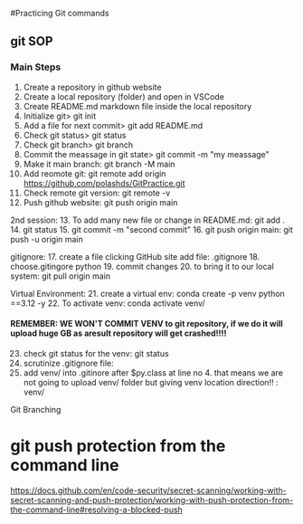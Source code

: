 #Practicing Git commands
## git SOP
### Main Steps
1. Create a repository in github website
2. Create a local repository (folder) and open in VSCode 
3. Create README.md markdown file inside the local repository
4. Initialize git> git init
5. Add a file for next commit> git add README.md
6. Check git status> git status
7. Check git branch> git branch
8. Commit the meassage in git state> git commit -m "my meassage"
9. Make it main branch: git branch -M main
10. Add reomote git: git remote add origin https://github.com/polashds/GitPractice.git
11. Check remote git version: git remote -v
12. Push github website: git push origin main

2nd session:
13. To add many new file or change in README.md: git add .
14. git status
15. git commit -m "second commit"
16. git push origin main: git push -u origin main

gitignore:
17. create a file clicking GitHub site add file: .gitignore
18. choose.gitingore python
19. commit changes
20. to bring it to our local system: git pull origin main

Virtual Environment:
21. create a virtual env: conda create -p venv python ==3.12 -y
22. To activate venv: conda activate  venv/

#### REMEMBER: WE WON'T COMMIT VENV to git repository, if we do it will upload huge GB as aresult repository will get crashed!!!!

23. check git status for the venv: git status
24. scrutinize .gitignore file: 
25. add venv/ into .gitinore after $py.class at line no 4. that means we are not going to upload venv/ folder but giving venv location direction!! : venv/

Git Branching

# git push protection from the command line
https://docs.github.com/en/code-security/secret-scanning/working-with-secret-scanning-and-push-protection/working-with-push-protection-from-the-command-line#resolving-a-blocked-push

